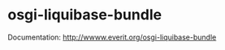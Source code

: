 osgi-liquibase-bundle
=====================

Documentation: http://wwww.everit.org/osgi-liquibase-bundle
